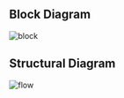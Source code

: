 ## Block Diagram


![block](https://user-images.githubusercontent.com/98877131/163096676-3e2253eb-08a6-4601-98c9-0f9c5807897c.png)



## Structural Diagram

![flow](https://user-images.githubusercontent.com/98877131/163176138-3b147fd5-c7ff-4bcc-b32d-9fa32a914997.png)




